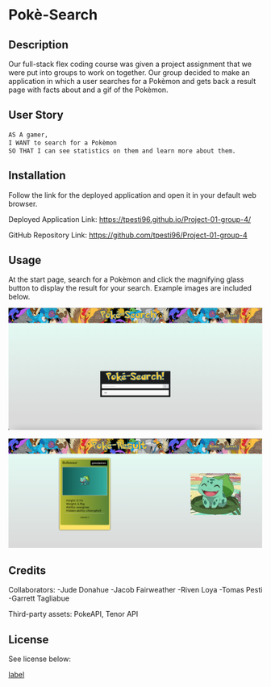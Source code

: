 # Pokè-Search

## Description

Our full-stack flex coding course was given a project assignment that we were put into groups to work on together. Our group decided to make an application in which a user searches for a Pokèmon and gets back a result page with facts about and a gif of the Pokèmon.

## User Story

```
AS A gamer,
I WANT to search for a Pokèmon
SO THAT I can see statistics on them and learn more about them.
```

## Installation

Follow the link for the deployed application and open it in your default web browser. 

Deployed Application Link: https://tpesti96.github.io/Project-01-group-4/

GitHub Repository Link: https://github.com/tpesti96/Project-01-group-4

## Usage

At the start page, search for a Pokèmon and click the magnifying glass button to display the result for your search. Example images are included below.

![Start Page](assets/images/Start%20Page.png)

![Result Page](assets/images/Result%20Page.png)

## Credits

Collaborators:
-Jude Donahue
-Jacob Fairweather
-Riven Loya
-Tomas Pesti
-Garrett Tagliabue

Third-party assets: PokeAPI, Tenor API

## License

See license below:

[label](LICENSE.md)